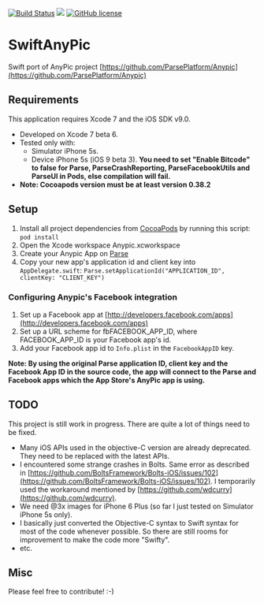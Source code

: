 [![Build Status](https://travis-ci.org/kwkhaw/SwiftAnyPic.svg?branch=master)](https://travis-ci.org/kwkhaw/SwiftAnyPic)
[![](https://img.shields.io/github/issues-raw/kwkhaw/SwiftAnyPic.svg)]()
[![GitHub license](https://img.shields.io/github/license/kwkhaw/SwiftAnyPic.svg)]()

# SwiftAnyPic
Swift port of AnyPic project [https://github.com/ParsePlatform/Anypic](https://github.com/ParsePlatform/Anypic)

## Requirements
This application requires Xcode 7 and the iOS SDK v9.0.

* Developed on Xcode 7 beta 6.
* Tested only with:
  * Simulator iPhone 5s.
  * Device iPhone 5s (iOS 9 beta 3). **You need to set "Enable Bitcode" to false for Parse, ParseCrashReporting, ParseFacebookUtils and ParseUI in Pods, else compilation will fail.**
* **Note: Cocoapods version must be at least version 0.38.2**

## Setup
1. Install all project dependencies from [CocoaPods](http://cocoapods.org/#install) by running this script: ```pod install```
2. Open the Xcode workspace Anypic.xcworkspace
3. Create your Anypic App on [Parse](https://parse.com/apps)
4. Copy your new app's application id and client key into ```AppDelegate.swift```:
```Parse.setApplicationId("APPLICATION_ID", clientKey: "CLIENT_KEY")```

### Configuring Anypic's Facebook integration
1. Set up a Facebook app at [http://developers.facebook.com/apps](http://developers.facebook.com/apps)
2. Set up a URL scheme for fbFACEBOOK_APP_ID, where FACEBOOK_APP_ID is your Facebook app's id.
3. Add your Facebook app id to ```Info.plist``` in the ```FacebookAppID``` key.

**Note: By using the original Parse application ID, client key and the Facebook App ID in the source code, the app will connect to the Parse and Facebook apps which the App Store's AnyPic app is using.**

## TODO
This project is still work in progress. There are quite a lot of things need to be fixed.

* Many iOS APIs used in the objective-C version are already deprecated. They need to be replaced with the latest APIs.
* I encountered some strange crashes in Bolts. Same error as described in [https://github.com/BoltsFramework/Bolts-iOS/issues/102](https://github.com/BoltsFramework/Bolts-iOS/issues/102). I temporarily used the workaround mentioned by [https://github.com/wdcurry](https://github.com/wdcurry).
* We need @3x images for iPhone 6 Plus (so far I just tested on Simulator iPhone 5s only).
* I basically just converted the Objective-C syntax to Swift syntax for most of the code whenever possible. So there are still rooms for improvement to make the code more "Swifty".
* etc.

## Misc
Please feel free to contribute! :-)

